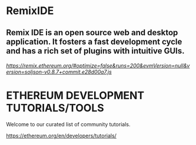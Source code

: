 # RemixIDE
## Remix IDE is an open source web and desktop application. It fosters a fast development cycle and has a rich set of plugins with intuitive GUIs.

######  https://remix.ethereum.org/#optimize=false&runs=200&evmVersion=null&version=soljson-v0.8.7+commit.e28d00a7.js


# ETHEREUM DEVELOPMENT TUTORIALS/TOOLS
Welcome to our curated list of community tutorials.

https://ethereum.org/en/developers/tutorials/

